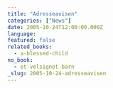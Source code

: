 ```yaml
---
title: "Adresseavisen"
categories: ["News"]
date: 2005-10-24T12:00:00.000Z
language:
featured: false
related_books:
  - a-blessed-child
no_book:
  - et-velsignet-barn
_slug: 2005-10-24-adresseavisen
---
```

